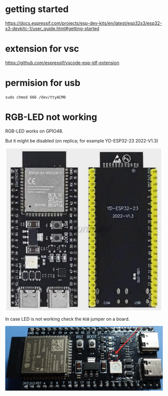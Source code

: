 # getting started

https://docs.espressif.com/projects/esp-dev-kits/en/latest/esp32s3/esp32-s3-devkitc-1/user_guide.html#getting-started

# extension for vsc
https://github.com/espressif/vscode-esp-idf-extension

# permision for usb

`sudo chmod 666 /dev/ttyACM0`

# RGB-LED not working

RGB-LED works on GPIO48.

But it might be disabled (on replica; for example YD-ESP32-23 2022-V1.3)

![alt text](image-1.png)

In case LED is not working check the `RGB` jumper on a board.

![alt text](image.png)